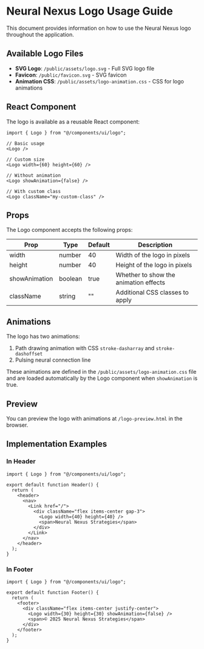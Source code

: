 # Neural Nexus Logo Usage Guide

This document provides information on how to use the Neural Nexus logo throughout the application.

## Available Logo Files

- **SVG Logo**: `/public/assets/logo.svg` - Full SVG logo file
- **Favicon**: `/public/favicon.svg` - SVG favicon
- **Animation CSS**: `/public/assets/logo-animation.css` - CSS for logo animations

## React Component

The logo is available as a reusable React component:

```tsx
import { Logo } from "@/components/ui/logo";

// Basic usage
<Logo />

// Custom size
<Logo width={60} height={60} />

// Without animation
<Logo showAnimation={false} />

// With custom class
<Logo className="my-custom-class" />
```

## Props

The Logo component accepts the following props:

| Prop | Type | Default | Description |
|------|------|---------|-------------|
| width | number | 40 | Width of the logo in pixels |
| height | number | 40 | Height of the logo in pixels |
| showAnimation | boolean | true | Whether to show the animation effects |
| className | string | "" | Additional CSS classes to apply |

## Animations

The logo has two animations:
1. Path drawing animation with CSS `stroke-dasharray` and `stroke-dashoffset`
2. Pulsing neural connection line

These animations are defined in the `/public/assets/logo-animation.css` file and are loaded automatically by the Logo component when `showAnimation` is true.

## Preview

You can preview the logo with animations at `/logo-preview.html` in the browser.

## Implementation Examples

### In Header

```tsx
import { Logo } from "@/components/ui/logo";

export default function Header() {
  return (
    <header>
      <nav>
        <Link href="/">
          <div className="flex items-center gap-3">
            <Logo width={40} height={40} />
            <span>Neural Nexus Strategies</span>
          </div>
        </Link>
      </nav>
    </header>
  );
}
```

### In Footer

```tsx
import { Logo } from "@/components/ui/logo";

export default function Footer() {
  return (
    <footer>
      <div className="flex items-center justify-center">
        <Logo width={30} height={30} showAnimation={false} />
        <span>© 2025 Neural Nexus Strategies</span>
      </div>
    </footer>
  );
}
```
